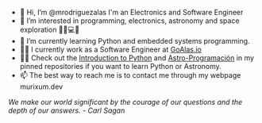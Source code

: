 - 👋 Hi, I’m @mrodriguezalas I'm an Electronics and Software Engineer
- 👀 I’m interested in programming, electronics, astronomy and space exploration 🌌📡💻🚀
- 🌱 I’m currently learning Python and embedded systems programming.
- 🧙‍♂️ I currently work as a Software Engineer at [GoAlas.io](https://www.goalas.io/)
- 👨‍💻 Check out the [Introduction to Python](https://github.com/ninehubcr/intro-a-python-hc02) and [Astro-Programación](https://github.com/mrodriguezalas/Astro-Programacion)  in my pinned repositories if you want to learn Python or Astronomy.
- 📫 The best way to reach me is to contact me through my webpage murixum.dev

_We make our world significant by the courage of our questions and the depth of our answers. - Carl Sagan_

